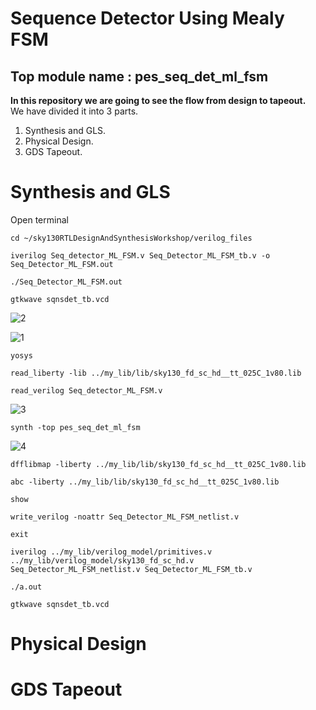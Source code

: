 # Sequence Detector Using Mealy FSM
## Top module name : pes_seq_det_ml_fsm

**In this repository we are going to see the flow from design to tapeout.**<br>
We have divided it into 3 parts.
1. Synthesis and GLS.
2. Physical Design.
3. GDS Tapeout.

# Synthesis and GLS
Open terminal
```
cd ~/sky130RTLDesignAndSynthesisWorkshop/verilog_files
```
```
iverilog Seq_detector_ML_FSM.v Seq_Detector_ML_FSM_tb.v -o Seq_Detector_ML_FSM.out
```
```
./Seq_Detector_ML_FSM.out 
```
```
gtkwave sqnsdet_tb.vcd
```
![2](https://github.com/vamsi-2312/pes_seq_det_ml_fsm/assets/142248038/836c1b94-475c-4f88-b1e2-0c23efede492)

![1](https://github.com/vamsi-2312/pes_seq_det_ml_fsm/assets/142248038/fe72c7e4-61fa-47c8-885f-3bf2cf00711d)

```
yosys
```
```
read_liberty -lib ../my_lib/lib/sky130_fd_sc_hd__tt_025C_1v80.lib 
```
```
read_verilog Seq_detector_ML_FSM.v
```
![3](https://github.com/vamsi-2312/pes_seq_det_ml_fsm/assets/142248038/04dbea6b-13e1-4dd9-b956-769c9940f588)

```
synth -top pes_seq_det_ml_fsm
```
![4](https://github.com/vamsi-2312/pes_seq_det_ml_fsm/assets/142248038/ef9c1a11-62f8-4304-8d22-c13c92a94af3)

```
dfflibmap -liberty ../my_lib/lib/sky130_fd_sc_hd__tt_025C_1v80.lib
```
```
abc -liberty ../my_lib/lib/sky130_fd_sc_hd__tt_025C_1v80.lib
```
```
show
```
```
write_verilog -noattr Seq_Detector_ML_FSM_netlist.v
```
```
exit
```
```
iverilog ../my_lib/verilog_model/primitives.v ../my_lib/verilog_model/sky130_fd_sc_hd.v Seq_Detector_ML_FSM_netlist.v Seq_Detector_ML_FSM_tb.v
```
```
./a.out
```
```
gtkwave sqnsdet_tb.vcd
```
# Physical Design

# GDS Tapeout
